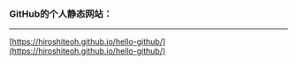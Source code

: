 ### **GitHub的个人静态网站：**
***
[https://hiroshiteoh.github.io/hello-github/](https://hiroshiteoh.github.io/hello-github/)

